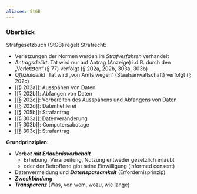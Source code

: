 ```yaml
---
aliases: StGB
---
```


### Überblick
Strafgesetzbuch (StGB) regelt Strafrecht:
-  Verletzungen der Normen werden im *Strafverfahren* verhandelt 
- *Antragsdelikt*: Tat wird nur auf Antrag (Anzeige) i.d.R. durch den „Verletzten“ (§ 77) verfolgt (§ 202a, 202b, 303a, 303b) 
- *Offizialdelikt*: Tat wird „von Amts wegen“ (Staatsanwaltschaft) verfolgt (§ 202c) 
- [[§ 202a]]: Ausspähen von Daten 
- [[§ 202b]]: Abfangen von Daten 
- [[§ 202c]]: Vorbereiten des Ausspähens und Abfangens von Daten
- [[§ 202d]]: Datenhehlerei 
- [[§ 205b]]: Strafantrag 
- [[§ 303a]]: Datenveränderung 
- [[§ 303b]]: Computersabotage 
- [[§ 303c]]: Strafantrag

**Grundprinzipien**: 
- ***Verbot mit Erlaubnisvorbehalt*** 
	- Erhebung, Verarbeitung, Nutzung entweder gesetzlich erlaubt
	- oder der Betroffene gibt seine Einwilligung (informed consent) 
- Datenvermeidung und ***Datensparsamkeit*** (Erfordernisprinzip) 
- ***Zweckbindung*** 
- ***Transparenz*** (Was, von wem, wozu, wie lange)